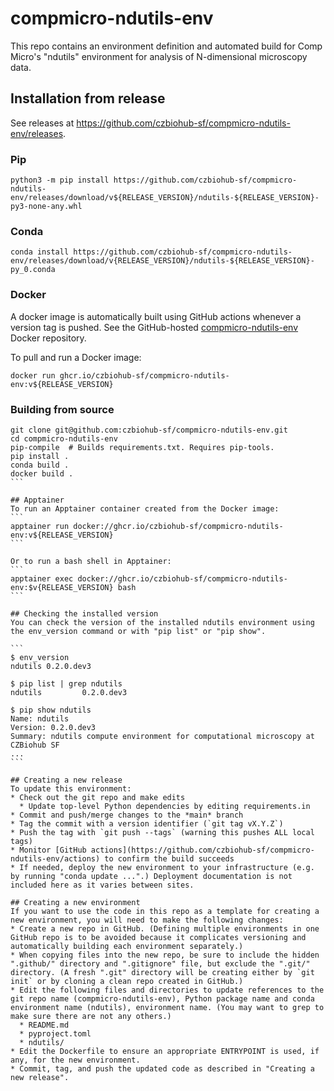 # compmicro-ndutils-env
This repo contains an environment definition and automated build for Comp Micro's "ndutils" environment for analysis of N-dimensional microscopy data.

## Installation from release
See releases at https://github.com/czbiohub-sf/compmicro-ndutils-env/releases.

### Pip
```
python3 -m pip install https://github.com/czbiohub-sf/compmicro-ndutils-env/releases/download/v${RELEASE_VERSION}/ndutils-${RELEASE_VERSION}-py3-none-any.whl
```

### Conda
```
conda install https://github.com/czbiohub-sf/compmicro-ndutils-env/releases/download/v{RELEASE_VERSION}/ndutils-${RELEASE_VERSION}-py_0.conda
```

### Docker
A docker image is automatically built using GitHub actions whenever a version tag is pushed. See the GitHub-hosted [compmicro-ndutils-env](https://github.com/czbiohub-sf/compmicro-ndutils-env/pkgs/container/compmicro-ndutils-env) Docker repository.

To pull and run a Docker image:
```
docker run ghcr.io/czbiohub-sf/compmicro-ndutils-env:v${RELEASE_VERSION}
```

### Building from source
````
git clone git@github.com:czbiohub-sf/compmicro-ndutils-env.git
cd compmicro-ndutils-env
pip-compile  # Builds requirements.txt. Requires pip-tools.
pip install .
conda build .
docker build .
```

## Apptainer
To run an Apptainer container created from the Docker image:
```
apptainer run docker://ghcr.io/czbiohub-sf/compmicro-ndutils-env:v${RELEASE_VERSION}
```

Or to run a bash shell in Apptainer:
```
apptainer exec docker://ghcr.io/czbiohub-sf/compmicro-ndutils-env:$v{RELEASE_VERSION} bash
```

## Checking the installed version
You can check the version of the installed ndutils environment using the env_version command or with "pip list" or "pip show".

```
$ env_version
ndutils 0.2.0.dev3

$ pip list | grep ndutils
ndutils         0.2.0.dev3

$ pip show ndutils
Name: ndutils
Version: 0.2.0.dev3
Summary: ndutils compute environment for computational microscopy at CZBiohub SF
...
```

## Creating a new release
To update this environment:
* Check out the git repo and make edits
  * Update top-level Python dependencies by editing requirements.in
* Commit and push/merge changes to the *main* branch
* Tag the commit with a version identifier (`git tag vX.Y.Z`)
* Push the tag with `git push --tags` (warning this pushes ALL local tags)
* Monitor [GitHub actions](https://github.com/czbiohub-sf/compmicro-ndutils-env/actions) to confirm the build succeeds
* If needed, deploy the new environment to your infrastructure (e.g. by running "conda update ...".) Deployment documentation is not included here as it varies between sites.

## Creating a new environment
If you want to use the code in this repo as a template for creating a new environment, you will need to make the following changes:
* Create a new repo in GitHub. (Defining multiple environments in one GitHub repo is to be avoided because it complicates versioning and automatically building each environment separately.)
* When copying files into the new repo, be sure to include the hidden ".github/" directory and ".gitignore" file, but exclude the ".git/" directory. (A fresh ".git" directory will be creating either by `git init` or by cloning a clean repo created in GitHub.)
* Edit the following files and directories to update references to the git repo name (compmicro-ndutils-env), Python package name and conda environment name (ndutils), environment name. (You may want to grep to make sure there are not any others.)
  * README.md
  * pyproject.toml
  * ndutils/
* Edit the Dockerfile to ensure an appropriate ENTRYPOINT is used, if any, for the new environment.
* Commit, tag, and push the updated code as described in "Creating a new release".
